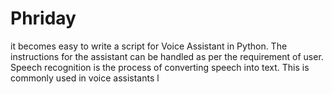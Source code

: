 # Phriday
 it becomes easy to write a script for Voice Assistant in Python. The instructions for the assistant can be handled as per the requirement of user. Speech recognition is the process of converting speech into text. This is commonly used in voice assistants l
